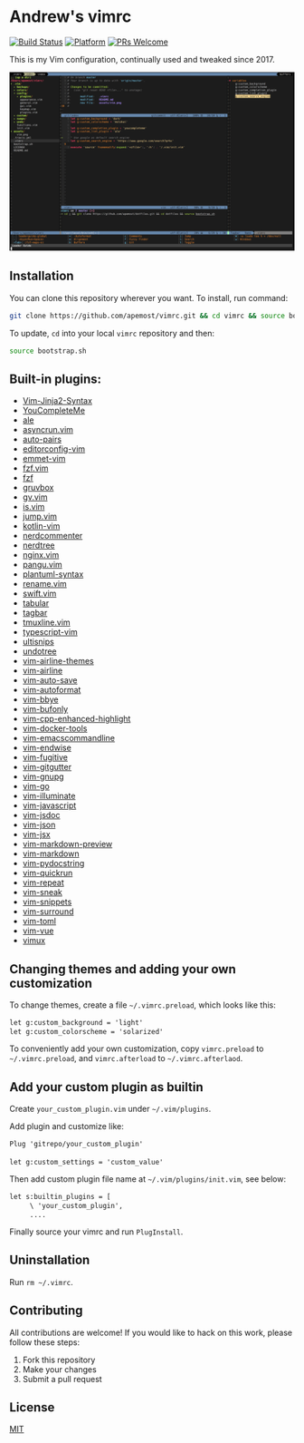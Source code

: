 # Andrew's vimrc

[![Build Status](https://travis-ci.org/apemost/vimrc.svg?branch=master)](https://travis-ci.org/apemost/vimrc)
[![Platform](https://img.shields.io/badge/platform-linux%20%7C%20macos-brightgreen.svg)](https://github.com/apemost/vimrc)
[![PRs Welcome](https://img.shields.io/badge/pull%20requests-welcome-brightgreen.svg)](https://github.com/apemost/vimrc/pulls)

This is my Vim configuration, continually used and tweaked since 2017.

![Screenshot of Vim](assets/vim.png)

## Installation

You can clone this repository wherever you want. To install, run command:

```bash
git clone https://github.com/apemost/vimrc.git && cd vimrc && source bootstrap.sh
```

To update, `cd` into your local `vimrc` repository and then:

```bash
source bootstrap.sh
```

## Built-in plugins:

- [Vim-Jinja2-Syntax](https://github.com/Glench/Vim-Jinja2-Syntax)
- [YouCompleteMe](https://github.com/Valloric/YouCompleteMe)
- [ale](https://github.com/w0rp/ale)
- [asyncrun.vim](https://github.com/skywind3000/asyncrun.vim)
- [auto-pairs](https://github.com/jiangmiao/auto-pairs)
- [editorconfig-vim](https://github.com/editorconfig/editorconfig-vim)
- [emmet-vim](https://github.com/mattn/emmet-vim)
- [fzf.vim](https://github.com/junegunn/fzf.vim)
- [fzf](https://github.com/junegunn/fzf)
- [gruvbox](https://github.com/morhetz/gruvbox)
- [gv.vim](https://github.com/junegunn/gv.vim)
- [is.vim](https://github.com/haya14busa/is.vim)
- [jump.vim](https://github.com/padde/jump.vim)
- [kotlin-vim](https://github.com/udalov/kotlin-vim)
- [nerdcommenter](https://github.com/scrooloose/nerdcommenter)
- [nerdtree](https://github.com/scrooloose/nerdtree)
- [nginx.vim](https://github.com/chr4/nginx.vim)
- [pangu.vim](https://github.com/hotoo/pangu.vim)
- [plantuml-syntax](https://github.com/aklt/plantuml-syntax)
- [rename.vim](https://github.com/danro/rename.vim)
- [swift.vim](https://github.com/keith/swift.vim)
- [tabular](https://github.com/godlygeek/tabular)
- [tagbar](https://github.com/majutsushi/tagbar)
- [tmuxline.vim](https://github.com/edkolev/tmuxline.vim)
- [typescript-vim](https://github.com/leafgarland/typescript-vim)
- [ultisnips](https://github.com/SirVer/ultisnips)
- [undotree](https://github.com/mbbill/undotree)
- [vim-airline-themes](https://github.com/vim-airline/vim-airline-themes)
- [vim-airline](https://github.com/vim-airline/vim-airline)
- [vim-auto-save](https://github.com/907th/vim-auto-save)
- [vim-autoformat](https://github.com/chiel92/vim-autoformat)
- [vim-bbye](https://github.com/moll/vim-bbye)
- [vim-bufonly](https://github.com/schickling/vim-bufonly)
- [vim-cpp-enhanced-highlight](https://github.com/octol/vim-cpp-enhanced-highlight)
- [vim-docker-tools](https://github.com/kevinhui/vim-docker-tools)
- [vim-emacscommandline](https://github.com/houtsnip/vim-emacscommandline)
- [vim-endwise](https://github.com/tpope/vim-endwise)
- [vim-fugitive](https://github.com/tpope/vim-fugitive)
- [vim-gitgutter](https://github.com/airblade/vim-gitgutter)
- [vim-gnupg](https://github.com/jamessan/vim-gnupg)
- [vim-go](https://github.com/fatih/vim-go)
- [vim-illuminate](https://github.com/RRethy/vim-illuminate)
- [vim-javascript](https://github.com/pangloss/vim-javascript)
- [vim-jsdoc](https://github.com/heavenshell/vim-jsdoc)
- [vim-json](https://github.com/elzr/vim-json)
- [vim-jsx](https://github.com/mxw/vim-jsx)
- [vim-markdown-preview](https://github.com/JamshedVesuna/vim-markdown-preview)
- [vim-markdown](https://github.com/plasticboy/vim-markdown)
- [vim-pydocstring](https://github.com/heavenshell/vim-pydocstring)
- [vim-quickrun](https://github.com/thinca/vim-quickrun)
- [vim-repeat](https://github.com/tpope/vim-repeat)
- [vim-sneak](https://github.com/justinmk/vim-sneak)
- [vim-snippets](https://github.com/honza/vim-snippets)
- [vim-surround](https://github.com/tpope/vim-surround)
- [vim-toml](https://github.com/cespare/vim-toml)
- [vim-vue](https://github.com/posva/vim-vue)
- [vimux](https://github.com/benmills/vimux)

## Changing themes and adding your own customization

To change themes, create a file `~/.vimrc.preload`, which looks like this:

```vim
let g:custom_background = 'light'
let g:custom_colorscheme = 'solarized'
```

To conveniently add your own customization, copy `vimrc.preload` to `~/.vimrc.preload`,
and `vimrc.afterload` to `~/.vimrc.afterlaod`.

## Add your custom plugin as builtin

Create `your_custom_plugin.vim` under `~/.vim/plugins`.

Add plugin and customize like:

```vim
Plug 'gitrepo/your_custom_plugin'

let g:custom_settings = 'custom_value'
```

Then add custom plugin file name at `~/.vim/plugins/init.vim`, see below:

```vim
let s:builtin_plugins = [
     \ 'your_custom_plugin',
     ....
```

Finally source your vimrc and run `PlugInstall`.

## Uninstallation

Run `rm ~/.vimrc`.

## Contributing

All contributions are welcome!
If you would like to hack on this work, please follow these steps:

1. Fork this repository
2. Make your changes
3. Submit a pull request

## License

[MIT](LICENSE)
